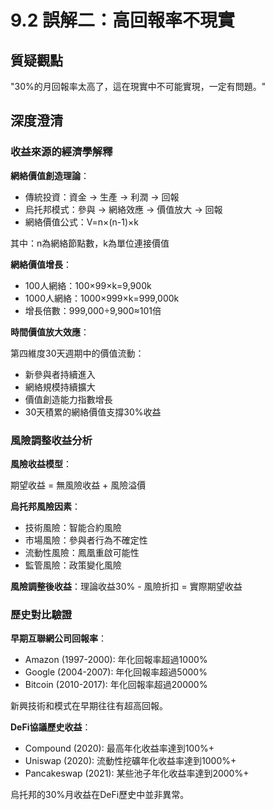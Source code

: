 # 9.2 誤解二：高回報率不現實

## 質疑觀點

"30%的月回報率太高了，這在現實中不可能實現，一定有問題。"

## 深度澄清

### 收益來源的經濟學解釋

**網絡價值創造理論**：

- 傳統投資：資金 → 生產 → 利潤 → 回報
- 烏托邦模式：參與 → 網絡效應 → 價值放大 → 回報
- 網絡價值公式：V=n×(n-1)×k

其中：n為網絡節點數，k為單位連接價值

**網絡價值增長**：

- 100人網絡：100×99×k=9,900k
- 1000人網絡：1000×999×k=999,000k
- 增長倍數：999,000÷9,900≈101倍

**時間價值放大效應**：

第四維度30天週期中的價值流動：

- 新參與者持續進入
- 網絡規模持續擴大
- 價值創造能力指數增長
- 30天積累的網絡價值支撐30%收益

### 風險調整收益分析

**風險收益模型**：

期望收益 = 無風險收益 + 風險溢價

**烏托邦風險因素**：

- 技術風險：智能合約風險
- 市場風險：參與者行為不確定性
- 流動性風險：鳳凰重啟可能性
- 監管風險：政策變化風險

**風險調整後收益**：理論收益30% - 風險折扣 = 實際期望收益

### 歷史對比驗證

**早期互聯網公司回報率**：

- Amazon (1997-2000): 年化回報率超過1000%
- Google (2004-2007): 年化回報率超過5000%
- Bitcoin (2010-2017): 年化回報率超過20000%

新興技術和模式在早期往往有超高回報。

**DeFi協議歷史收益**：

- Compound (2020): 最高年化收益率達到100%+
- Uniswap (2020): 流動性挖礦年化收益率達到1000%+
- Pancakeswap (2021): 某些池子年化收益率達到2000%+

烏托邦的30%月收益在DeFi歷史中並非異常。